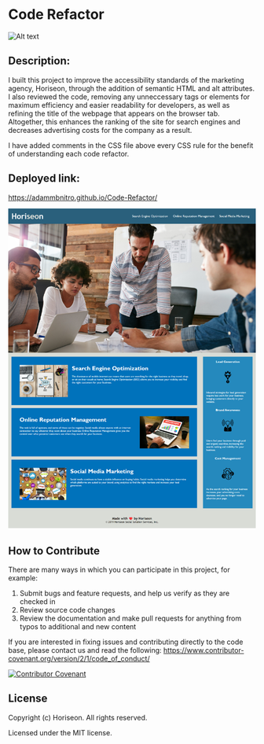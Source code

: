 # Code Refactor

![Alt text](https://www.dummies.com/wp-content/uploads/seo-concept.jpg)

## Description: 

I built this project to improve the accessibility standards of the marketing agency, Horiseon, through the addition of semantic HTML and alt attributes. I also reviewed the code, removing any unneccessary tags or elements for maximum efficiency and easier readability for developers, as well as refining the title of the webpage that appears on the browser tab. Altogether, this enhances the ranking of the site for search engines and decreases advertising costs for the company as a result.

I have added comments in the CSS file above every CSS rule for the benefit of understanding each code refactor.

## Deployed link: 
https://adammbnitro.github.io/Code-Refactor/

![alt text](Screenshot.png)

## How to Contribute

There are many ways in which you can participate in this project, for example:

1. Submit bugs and feature requests, and help us verify as they are checked in
2. Review source code changes
3. Review the documentation and make pull requests for anything from typos to additional and new content

If you are interested in fixing issues and contributing directly to the code base, please contact us and read the following: https://www.contributor-covenant.org/version/2/1/code_of_conduct/

[![Contributor Covenant](https://img.shields.io/badge/Contributor%20Covenant-2.1-4baaaa.svg)](code_of_conduct.md)

## License

Copyright (c) Horiseon. All rights reserved.

Licensed under the MIT license.



